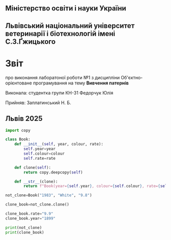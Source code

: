 ## Міністерство освіти і науки України

## Львівський національний університет ветеринарії і біотехнологій імені С.З.Ґжицького

# Звіт

про виконання лаборатоної роботи №1 з дисципліни Об'єктно-орієнтоване програмування на тему **Вивчення патернів**

Виконала: студентка групи КН-31 Федорчук Юлія

Прийняв: Заплатинський Н. Б.

## Львів 2025

```py
import copy

class Book:
    def __init__(self, year, colour, rate):
        self.year=year
        self.colour=colour
        self.rate=rate

    def clone(self):
        return copy.deepcopy(self)

    def __str__(clone):
        return f"Book(year={self.year}, colour={self.colour}, rate={self.rate})"

not_clone=Book("1983", "White", "9.8")

clone_book=not_clone.clone()

clone_book.rate="9.9"
clone_book.year="1899"

print(not_clone)
print(clone_book)

```
